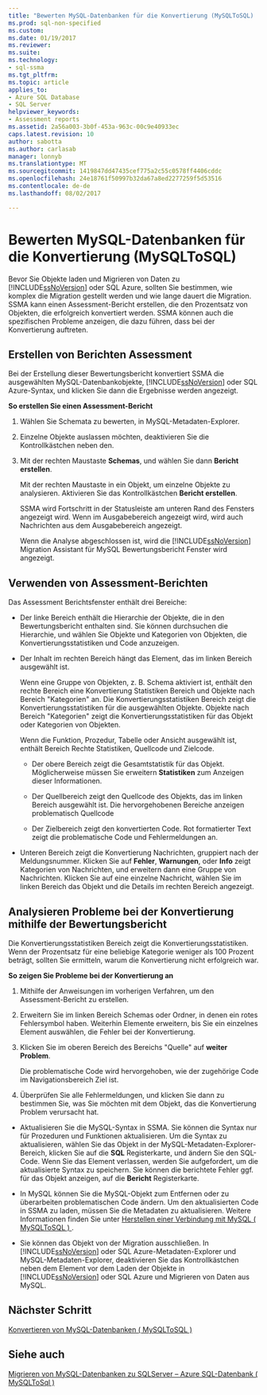 ```yaml
---
title: "Bewerten MySQL-Datenbanken für die Konvertierung (MySQLToSQL) | Microsoft Docs"
ms.prod: sql-non-specified
ms.custom: 
ms.date: 01/19/2017
ms.reviewer: 
ms.suite: 
ms.technology:
- sql-ssma
ms.tgt_pltfrm: 
ms.topic: article
applies_to:
- Azure SQL Database
- SQL Server
helpviewer_keywords:
- Assessment reports
ms.assetid: 2a56a003-3b0f-453a-963c-00c9e40933ec
caps.latest.revision: 10
author: sabotta
ms.author: carlasab
manager: lonnyb
ms.translationtype: MT
ms.sourcegitcommit: 1419847dd47435cef775a2c55c0578ff4406cddc
ms.openlocfilehash: 24e18761f50997b32da67a8ed2277259f5d53516
ms.contentlocale: de-de
ms.lasthandoff: 08/02/2017

---
```

# <a name="assessing-mysql-databases-for-conversion-mysqltosql"></a>Bewerten MySQL-Datenbanken für die Konvertierung (MySQLToSQL)
Bevor Sie Objekte laden und Migrieren von Daten zu [!INCLUDE[ssNoVersion](../../includes/ssnoversion_md.md)] oder SQL Azure, sollten Sie bestimmen, wie komplex die Migration gestellt werden und wie lange dauert die Migration. SSMA kann einen Assessment-Bericht erstellen, die den Prozentsatz von Objekten, die erfolgreich konvertiert werden. SSMA können auch die spezifischen Probleme anzeigen, die dazu führen, dass bei der Konvertierung auftreten.  
  
## <a name="creating-assessment-reports"></a>Erstellen von Berichten Assessment  
Bei der Erstellung dieser Bewertungsbericht konvertiert SSMA die ausgewählten MySQL-Datenbankobjekte, [!INCLUDE[ssNoVersion](../../includes/ssnoversion_md.md)] oder SQL Azure-Syntax, und klicken Sie dann die Ergebnisse werden angezeigt.  
  
**So erstellen Sie einen Assessment-Bericht**  
  
1.  Wählen Sie Schemata zu bewerten, in MySQL-Metadaten-Explorer.  
  
2.  Einzelne Objekte auslassen möchten, deaktivieren Sie die Kontrollkästchen neben den.  
  
3.  Mit der rechten Maustaste **Schemas**, und wählen Sie dann **Bericht erstellen**.  
  
    Mit der rechten Maustaste in ein Objekt, um einzelne Objekte zu analysieren. Aktivieren Sie das Kontrollkästchen **Bericht erstellen**.  
  
    SSMA wird Fortschritt in der Statusleiste am unteren Rand des Fensters angezeigt wird. Wenn im Ausgabebereich angezeigt wird, wird auch Nachrichten aus dem Ausgabebereich angezeigt.  
  
    Wenn die Analyse abgeschlossen ist, wird die [!INCLUDE[ssNoVersion](../../includes/ssnoversion_md.md)] Migration Assistant für MySQL Bewertungsbericht Fenster wird angezeigt.  
  
## <a name="using-assessment-reports"></a>Verwenden von Assessment-Berichten  
Das Assessment Berichtsfenster enthält drei Bereiche:  
  
-   Der linke Bereich enthält die Hierarchie der Objekte, die in den Bewertungsbericht enthalten sind. Sie können durchsuchen die Hierarchie, und wählen Sie Objekte und Kategorien von Objekten, die Konvertierungsstatistiken und Code anzuzeigen.  
  
-   Der Inhalt im rechten Bereich hängt das Element, das im linken Bereich ausgewählt ist.  
  
    Wenn eine Gruppe von Objekten, z. B. Schema aktiviert ist, enthält den rechte Bereich eine Konvertierung Statistiken Bereich und Objekte nach Bereich "Kategorien" an. Die Konvertierungsstatistiken Bereich zeigt die Konvertierungsstatistiken für die ausgewählten Objekte. Objekte nach Bereich "Kategorien" zeigt die Konvertierungsstatistiken für das Objekt oder Kategorien von Objekten.  
  
    Wenn die Funktion, Prozedur, Tabelle oder Ansicht ausgewählt ist, enthält Bereich Rechte Statistiken, Quellcode und Zielcode.  
  
    -   Der obere Bereich zeigt die Gesamtstatistik für das Objekt. Möglicherweise müssen Sie erweitern **Statistiken** zum Anzeigen dieser Informationen.  
  
    -   Der Quellbereich zeigt den Quellcode des Objekts, das im linken Bereich ausgewählt ist. Die hervorgehobenen Bereiche anzeigen problematisch Quellcode  
  
    -   Der Zielbereich zeigt den konvertierten Code. Rot formatierter Text zeigt die problematische Code und Fehlermeldungen an.  
  
-   Unteren Bereich zeigt die Konvertierung Nachrichten, gruppiert nach der Meldungsnummer. Klicken Sie auf **Fehler**, **Warnungen**, oder **Info** zeigt Kategorien von Nachrichten, und erweitern dann eine Gruppe von Nachrichten. Klicken Sie auf eine einzelne Nachricht, wählen Sie im linken Bereich das Objekt und die Details im rechten Bereich angezeigt.  
  
## <a name="analyzing-conversion-problems-by-using-the-assessment-report"></a>Analysieren Probleme bei der Konvertierung mithilfe der Bewertungsbericht  
Die Konvertierungsstatistiken Bereich zeigt die Konvertierungsstatistiken. Wenn der Prozentsatz für eine beliebige Kategorie weniger als 100 Prozent beträgt, sollten Sie ermitteln, warum die Konvertierung nicht erfolgreich war.  
  
**So zeigen Sie Probleme bei der Konvertierung an**  
  
1.  Mithilfe der Anweisungen im vorherigen Verfahren, um den Assessment-Bericht zu erstellen.  
  
2.  Erweitern Sie im linken Bereich Schemas oder Ordner, in denen ein rotes Fehlersymbol haben. Weiterhin Elemente erweitern, bis Sie ein einzelnes Element auswählen, die Fehler bei der Konvertierung.  
  
3.  Klicken Sie im oberen Bereich des Bereichs "Quelle" auf **weiter Problem**.  
  
    Die problematische Code wird hervorgehoben, wie der zugehörige Code im Navigationsbereich Ziel ist.  
  
4.  Überprüfen Sie alle Fehlermeldungen, und klicken Sie dann zu bestimmen Sie, was Sie möchten mit dem Objekt, das die Konvertierung Problem verursacht hat.  
  
-   Aktualisieren Sie die MySQL-Syntax in SSMA. Sie können die Syntax nur für Prozeduren und Funktionen aktualisieren. Um die Syntax zu aktualisieren, wählen Sie das Objekt in der MySQL-Metadaten-Explorer-Bereich, klicken Sie auf die **SQL** Registerkarte, und ändern Sie den SQL-Code. Wenn Sie das Element verlassen, werden Sie aufgefordert, um die aktualisierte Syntax zu speichern. Sie können die berichtete Fehler ggf. für das Objekt anzeigen, auf die **Bericht** Registerkarte.  
  
-   In MySQL können Sie die MySQL-Objekt zum Entfernen oder zu überarbeiten problematischen Code ändern. Um den aktualisierten Code in SSMA zu laden, müssen Sie die Metadaten zu aktualisieren. Weitere Informationen finden Sie unter [Herstellen einer Verbindung mit MySQL &#40; MySQLToSQL &#41; ](../../ssma/mysql/connecting-to-mysql-mysqltosql.md).  
  
-   Sie können das Objekt von der Migration ausschließen. In [!INCLUDE[ssNoVersion](../../includes/ssnoversion_md.md)] oder SQL Azure-Metadaten-Explorer und MySQL-Metadaten-Explorer, deaktivieren Sie das Kontrollkästchen neben dem Element vor dem Laden der Objekte in [!INCLUDE[ssNoVersion](../../includes/ssnoversion_md.md)] oder SQL Azure und Migrieren von Daten aus MySQL.  
  
## <a name="next-step"></a>Nächster Schritt  
[Konvertieren von MySQL-Datenbanken &#40; MySQLToSQL &#41;](../../ssma/mysql/converting-mysql-databases-mysqltosql.md)  
  
## <a name="see-also"></a>Siehe auch  
[Migrieren von MySQL-Datenbanken zu SQLServer – Azure SQL-Datenbank &#40; MySQLToSql &#41;](../../ssma/mysql/migrating-mysql-databases-to-sql-server-azure-sql-db-mysqltosql.md)  
  

